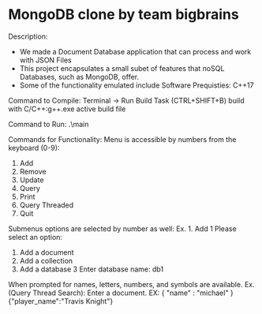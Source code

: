 # MongoDB clone by team bigbrains

Description: 
- We made a Document Database application that can process and work with JSON Files
- This project encapsulates a small subet of features that noSQL Databases, such as MongoDB, offer. 
- Some of the functionality emulated include 
Software Prequisties: C++17

Command to Compile: Terminal -> Run Build Task (CTRL+SHIFT+B)
  build with C/C++:g++.exe active build file

Command to Run: .\main

Commands for Functionality:
Menu is accessible by numbers from the keyboard (0-9):
1. Add
2. Remove
3. Update
4. Query
5. Print
6. Query Threaded
7. Quit

Submenus options are selected by number as well:
Ex. 1. Add
1
Please select an option:
1. Add a document       
2. Add a collection     
3. Add a database
3
Enter database name: db1

When prompted for names, letters, numbers, and symbols are available.
Ex. (Query Thread Search): 
Enter a document. EX: { "name" : "michael" }
{"player_name":"Travis Knight"}

